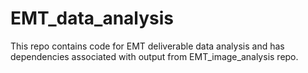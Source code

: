 # EMT_data_analysis
This repo contains code for EMT deliverable data analysis and has dependencies associated with output from EMT_image_analysis repo.
